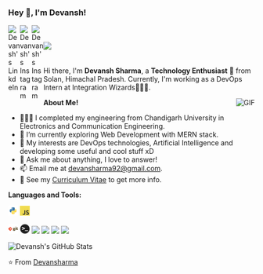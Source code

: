 <h3 title="hehehe"> Hey 👋, I'm Devansh!</h3>

<a href="https://www.linkedin.com/in/devaansharma/">
  <img align="left" alt="Devansh's LinkdeIn" width="24px" src="https://cdn.jsdelivr.net/npm/simple-icons@v3/icons/linkedin.svg" />
</a>
<a href="https://www.instagram.com/devansharma92/">
  <img align="left" alt="Devansh's Instagram" width="24px" src="https://cdn.jsdelivr.net/npm/simple-icons@v3/icons/instagram.svg" />
</a>
<a href="https://www.facebook.com/devansh.sharma.12720/">
  <img align="left" alt="Devansh's Instagram" width="24px" src="https://cdn.jsdelivr.net/npm/simple-icons@v3/icons/facebook.svg" />
</a>
<br>
<br>
<img src="https://komarev.com/ghpvc/?username=Devansharma&color=blueviolet">
<br />
<br />

Hi there, I'm **Devansh Sharma**, a **Technology Enthusiast** 🚀 from Solan, Himachal Pradesh.
Currently, I'm working as a DevOps Intern at Integration Wizards👨🏽‍💼.

  <img align="right" alt="GIF" src="https://i.pinimg.com/originals/e4/26/70/e426702edf874b181aced1e2fa5c6cde.gif" />

**About Me!**

- 👨🏽‍💻 I completed my engineering from Chandigarh University in Electronics and Communication Engineering.
- 🌱 I’m currently exploring Web Development with MERN stack. 
- 🤔 My interests are DevOps technologies, Artificial Intelligence and developing some useful and cool stuff xD
- 💬 Ask me about anything, I love to answer!
- 📫 Email me at [devansharma92@gmail.com](mailto:devansharma92@gmail.com).
- 📝 See my [Curriculum Vitae](https://drive.google.com/file/d/1ogmsXwgDIbj6d_vlgKTNkFxHo6uE9yat/view) to get more info.


**Languages and Tools:**  


<code><img height="20" src="https://raw.githubusercontent.com/github/explore/80688e429a7d4ef2fca1e82350fe8e3517d3494d/topics/python/python.png"></code>
<code><img height="20" src="https://raw.githubusercontent.com/github/explore/80688e429a7d4ef2fca1e82350fe8e3517d3494d/topics/javascript/javascript.png"></code>

<code><img height="20" src="https://raw.githubusercontent.com/github/explore/80688e429a7d4ef2fca1e82350fe8e3517d3494d/topics/git/git.png"></code>
<code><img height="20" src="https://raw.githubusercontent.com/github/explore/80688e429a7d4ef2fca1e82350fe8e3517d3494d/topics/terminal/terminal.png"></code>
<code><img height="20" src="https://www.jenkins.io/images/logos/jenkins/256.png"></code>
<code><img height="20" src="https://sloopstash.com/assets/image/training/ansible/icon.svg"></code>
<code><img height="20" src="https://www.terraform.io/docs/cloud/vcs/images/tfe_logo-c7548f8d.png"></code>
<code><img height="20" src="https://www.iconspng.com/images/docker-logo.jpg"></code>

<img src="https://github-readme-stats.vercel.app/api?username=Devansharma&show_icons=true&hide_border=true&count_private=true&theme=shades-of-purple&icon_color=fad000" alt="Devansh's GitHub Stats">

⭐️ From [Devansharma](https://github.com/Devansharma)
